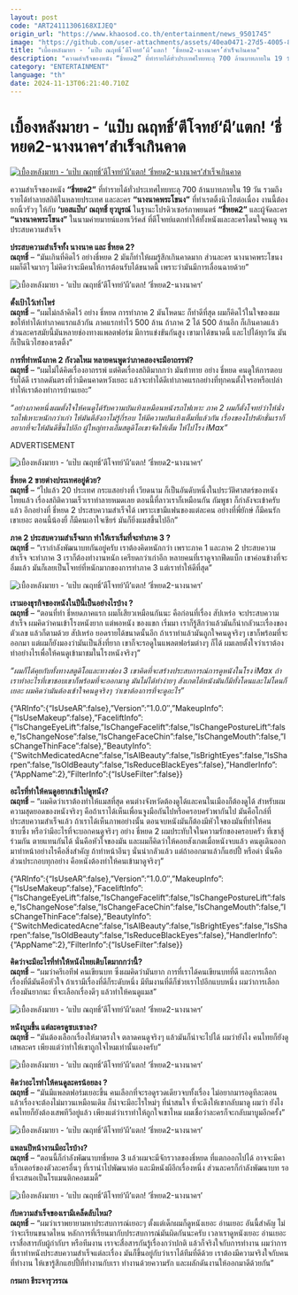 ```yaml
---
layout: post
code: "ART24111306168XIJEQ"
origin_url: "https://www.khaosod.co.th/entertainment/news_9501745"
image: "https://github.com/user-attachments/assets/40ea0471-27d5-4005-8c73-85908b73ae96"
title: "เบื้องหลังมายา - ‘แป๊บ ณฤทธิ์’ตีโจทย์‘ผี’แตก! ‘ธี่หยด2-นางนาคฯ’สำเร็จเกินคาด"
description: "ความสำเร็จของหนัง “ธี่หยด2” ที่ทำรายได้ทั่วประเทศไทยทะลุ 700 ล้านบาทภายใน 19 วัน รวมถึงรายได้ทำลายสถิติในหลายประเทศ และละคร “นางนาคพระโขนง”"
category: "ENTERTAINMENT"
language: "th"
date: 2024-11-13T06:21:40.710Z
---
```


# เบื้องหลังมายา - ‘แป๊บ ณฤทธิ์’ตีโจทย์‘ผี’แตก! ‘ธี่หยด2-นางนาคฯ’สำเร็จเกินคาด

[![เบื้องหลังมายา - ‘แป๊บ ณฤทธิ์’ตีโจทย์‘ผี’แตก! ‘ธี่หยด2-นางนาคฯ’สำเร็จเกินคาด](https://www.khaosod.co.th/wpapp/uploads/2024/11/ti1-scaled.jpg "เบื้องหลังมายา - ‘แป๊บ ณฤทธิ์’ตีโจทย์‘ผี’แตก! ‘ธี่หยด2-นางนาคฯ’สำเร็จเกินคาด")](https://www.khaosod.co.th/wpapp/uploads/2024/11/ti1-scaled.jpg)

ความสำเร็จของหนัง **“ธี่หยด2”** ที่ทำรายได้ทั่วประเทศไทยทะลุ 700 ล้านบาทภายใน 19 วัน รวมถึงรายได้ทำลายสถิติในหลายประเทศ และละคร **“นางนาคพระโขนง”** ที่ทำเรตติ้งนิวไฮต่อเนื่อง งานนี้ต้องยกนิ้วรัวๆ ให้กับ **‘บอสแป๊บ’ ณฤทธิ์ ยุวบูรณ์** ในฐานะโปรดิวเซอร์ภาพยนตร์ **“ธี่หยด2”** และผู้จัดละคร **“นางนาคพระโขนง”** ในนามค่ายมายน์แอทเวิร์คส์ ที่ตีโจทย์แตกทำให้ทั้งหนังและละครโดนใจคนดู จนประสบความสำเร็จ

**ประสบความสำเร็จทั้ง นางนาค และ ธี่หยด 2?**  
**ณฤทธิ์** – “มันเกินที่คิดไว้ อย่างธี่หยด 2 มันก็ทำให้ผมรู้สึกเกินคาดมาก ส่วนละคร นางนาคพระโขนง ผมก็ดีใจมากๆ ไม่คิดว่าจะมีคนให้การต้อนรับได้ขนาดนี้ เพราะว่ามันมีการเลื่อนฉายด้วย”

![เบื้องหลังมายา - ‘แป๊บ ณฤทธิ์’ตีโจทย์‘ผี’แตก! ‘ธี่หยด2-นางนาคฯ’](https://www.khaosod.co.th/wpapp/uploads/2024/11/ti2-scaled.jpg)

**ตั้งเป้าไว้เท่าไหร่**  
**ณฤทธิ์** – “ผมไม่กล้าคิดไว้ อย่าง ธี่หยด การทำภาค 2 มันโหดนะ ก็ทำดีที่สุด ผมก็คิดไว้ในใจของผม ขอให้ทำได้เท่าภาคแรกแล้วกัน ภาคแรกทำไว้ 500 ล้าน ถ้าภาค 2 ได้ 500 ล้านอีก ก็เกินคาดแล้ว ส่วนละครสมัยนี้มันหลายช่องทางแพลตฟอร์ม มีการแข่งขันกันสูง เขามาได้ขนาดนี้ และไปได้ทุกวัน มันก็เป็นนิวไฮของเรตติ้ง”

**การที่ทำหนังภาค 2 กังวลไหม หลายคนพูดว่าภาคสองจะมีอาถรรพ์?**  
**ณฤทธิ์** – “ผมไม่ได้คิดเรื่องอาถรรพ์ แต่คิดเรื่องสถิติมากกว่า มันท้าทาย อย่าง ธี่หยด คนดูให้การตอบรับได้ดี เรากดดันตรงที่ว่ามีคนคาดหวังเยอะ แล้วจะทำได้ดีเท่าภาคแรกอย่างที่ทุกคนตั้งใจรอหรือเปล่า ทำให้เราต้องทำการบ้านเยอะ”

_“อย่างภาคหนึ่งผมตั้งใจให้คนดูได้รับความบันเทิงเหมือนหนังรถไฟเหาะ ภาค 2 ผมก็ตั้งโจทย์ว่าให้นั่งรถไฟเหาะหนักกว่าเก่า ให้มันตีลังกาไม่รู้กี่รอบ ให้มีความบันเทิงเต็มที่แล้วกัน เรื่องของโปรดักชั่นเราก็อยากที่จะให้มันดีขึ้นไปอีก ผู้ใหญ่ทางเอ็มสตูดิโอเขาจัดให้เต็ม ให้ไปโรง iMax”_

ADVERTISEMENT

![เบื้องหลังมายา - ‘แป๊บ ณฤทธิ์’ตีโจทย์‘ผี’แตก! ‘ธี่หยด2-นางนาคฯ’](https://www.khaosod.co.th/wpapp/uploads/2024/11/ti3.jpg)

**ธี่หยด 2 ขายต่างประเทศอยู่ด้วย?**  
**ณฤทธิ์** – “ไปแล้ว 20 ประเทศ กระแสอย่างที่ เวียดนาม ก็เป็นอันดับหนึ่งในประวัติศาสตร์ของหนังไทยแล้ว เรื่องสถิติความเร็วเราทำลายหมดเลย ตอนนี้ที่ลาวเราก็เหมือนกัน กัมพูชา ก็กำลังจะเข้าครับ แล้ว อีกอย่างที่ ธี่หยด 2 ประสบความสำเร็จได้ เพราะเขามีแฟนของแต่ละคน อย่างที่พี่ยักษ์ ก็มีคนรักเขาเยอะ ตอนนี้น้องยี่ ก็มีคนเอาใจเชียร์ มันก็ยิ่งแมสขึ้นไปอีก”

**ภาค 2 ประสบความสำเร็จมาก ทำให้เราเริ่มที่จะทำภาค 3 ?**  
**ณฤทธิ์** – “เรากำลังพัฒนาบทกันอยู่ครับ เราต้องคิดหนักกว่า เพราะภาค 1 และภาค 2 ประสบความสำเร็จ จะทำภาค 3 เราก็ต้องทำงานหนัก เครียดกว่าเก่าอีก หลายคนที่เราดูจากฟีดแบ็ก เขาค่อนข้างที่จะอิ่มแล้ว มันก็เลยเป็นโจทย์ที่หนักมากของการทำภาค 3 แต่เราทำให้ดีที่สุด”

![เบื้องหลังมายา - ‘แป๊บ ณฤทธิ์’ตีโจทย์‘ผี’แตก! ‘ธี่หยด2-นางนาคฯ’](https://www.khaosod.co.th/wpapp/uploads/2024/11/ti4.jpg)

**เรามองธุรกิจของหนังในปีนี้เป็นอย่างไรบ้าง ?**  
**ณฤทธิ์** – “ตอนที่ทำ ธี่หยดภาคแรก ผมก็เสียวเหมือนกันนะ คือก่อนที่เรื่อง สัปเหร่อ จะประสบความสำเร็จ ผมคิดว่าคนเข้าโรงหนังยาก แต่พอหนัง ของแขก เริ่มมา เราก็รู้สึกว่าแล้วมันก็น่ากลัวนะเรื่องของตัวเลข แล้วก็ตามด้วย สัปเหร่อ ยอดรายได้ขนาดนั้นอีก ถ้าเราทำแล้วมันถูกใจคนดูจริงๆ เขาก็พร้อมที่จะออกมา แต่ผมก็ยังมองว่ามันเป็นสิ่งที่ยาก เขาก็จะรอดูในแพลตฟอร์มต่างๆ ก็ได้ ผมเลยตั้งใจว่าเราต้องทำอย่างไรเพื่อให้คนดูเข้ามาชมในโรงหนังจริงๆ”

_“ผมก็ได้คุยกับทั้งทางสตูดิโอและทางช่อง 3 เขาคิดที่จะสร้างประสบการณ์การดูหนังในโรง iMax ถ้าเราทำอะไรที่เขาชอบเขาก็พร้อมที่จะออกมาดู มันไม่ได้ทำง่ายๆ สังเกตได้หนังมันก็มีทั้งโดนและไม่โดนก็เยอะ ผมคิดว่ามันต้องเข้าใจคนดูจริงๆ ว่าเขาต้องการที่จะดูอะไร”_

{“ARInfo”:{“IsUseAR”:false},”Version”:”1.0.0″,”MakeupInfo”:{“IsUseMakeup”:false},”FaceliftInfo”:{“IsChangeEyeLift”:false,”IsChangeFacelift”:false,”IsChangePostureLift”:false,”IsChangeNose”:false,”IsChangeFaceChin”:false,”IsChangeMouth”:false,”IsChangeThinFace”:false},”BeautyInfo”:{“SwitchMedicatedAcne”:false,”IsAIBeauty”:false,”IsBrightEyes”:false,”IsSharpen”:false,”IsOldBeauty”:false,”IsReduceBlackEyes”:false},”HandlerInfo”:{“AppName”:2},”FilterInfo”:{“IsUseFilter”:false}}

**อะไรที่ทำให้คนดูอยากเข้าไปดูหนัง?**  
**ณฤทธิ์** – “ผมคิดว่าเราต้องทำให้แมสที่สุด คนต่างจังหวัดต้องดูได้และคนในเมืองก็ต้องดูได้ สำหรับผมความสุดยอดของหนังจริงๆ คือถ้าเราได้เห็นเพื่อนจูงมือกันไปหรือครอบครัวพากันไป มันคือโกล์ที่ประสบความสำเร็จแล้ว ถ้าเราได้เห็นภาพอย่างนั้น ตอนจบหนังมันก็ต้องมีหัวใจของมันที่ทำให้คนซาบซึ้ง หรือว่ามีอะไรที่จะบอกคนดูจริงๆ อย่าง ธี่หยด 2 ผมประทับใจในความรักของครอบครัว ที่เขาสู้ร่วมกัน ตายแทนกันได้ นั่นคือหัวใจของมัน และผมก็คิดว่าให้คอยสังเกตเมื่อหนังจบแล้ว คนดูเดินออกมาทำหน้าอย่างไรคือสิ่งสำคัญ ถ้าทำหน้าอึนๆ นั่นน่ากลัวแล้ว แต่ถ้าออกมาแล้วก็แฮปปี้ หรือด่า นั่นคือส่วนประกอบทุกอย่าง คือหนังต้องทำให้คนเข้ามาดูจริงๆ”

{“ARInfo”:{“IsUseAR”:false},”Version”:”1.0.0″,”MakeupInfo”:{“IsUseMakeup”:false},”FaceliftInfo”:{“IsChangeEyeLift”:false,”IsChangeFacelift”:false,”IsChangePostureLift”:false,”IsChangeNose”:false,”IsChangeFaceChin”:false,”IsChangeMouth”:false,”IsChangeThinFace”:false},”BeautyInfo”:{“SwitchMedicatedAcne”:false,”IsAIBeauty”:false,”IsBrightEyes”:false,”IsSharpen”:false,”IsOldBeauty”:false,”IsReduceBlackEyes”:false},”HandlerInfo”:{“AppName”:2},”FilterInfo”:{“IsUseFilter”:false}}

**คิดว่าจะมีอะไรที่ทำให้หนังไทยเติบโตมากกว่านี้?**  
**ณฤทธิ์** – “ผมว่าครีเอทีฟ คนเขียนบท ซึ่งผมคิดว่ามันยาก การที่เราได้คนเขียนบทที่ดี และการเลือกเรื่องที่ดีมันคือหัวใจ ถ้าเรามีเรื่องที่ดีก็ระดับหนึ่ง มีทีมงานที่ดีก็ช่วยเราไปอีกแบบหนึ่ง ผมว่าการเลือกเรื่องมันยากนะ ที่จะเลือกเรื่องดีๆ แล้วทำให้คนดูแมส”

![เบื้องหลังมายา - ‘แป๊บ ณฤทธิ์’ตีโจทย์‘ผี’แตก! ‘ธี่หยด2-นางนาคฯ’](https://www.khaosod.co.th/wpapp/uploads/2024/11/ti7.jpg)

**หนังบูมขึ้น แต่ละครดูซบเซาลง?**  
**ณฤทธิ์** – “มันต้องเลือกเรื่องให้มาตรงใจ ตลาดคนดูจริงๆ แล้วมันก็น่าจะไปได้ ผมว่ายังไง คนไทยก็ยังดู เสพละคร เพียงแต่ว่าทำให้เขาถูกใจไหมเท่านั้นเองครับ”

![เบื้องหลังมายา - ‘แป๊บ ณฤทธิ์’ตีโจทย์‘ผี’แตก! ‘ธี่หยด2-นางนาคฯ’](https://www.khaosod.co.th/wpapp/uploads/2024/11/Ti9.jpg)

**คิดว่าอะไรทำให้คนดูละครน้อยลง ?**  
**ณฤทธิ์** – “มันมีแพลตฟอร์มเยอะขึ้น คนเลือกที่จะรอดูรวดเดียวจบทั้งเรื่อง ไม่อยากมารอดูทีละตอน แล้วเรื่องจะต้องไม่มาวนเหมือนเดิม ก็น่าจะมีอะไรใหม่ๆ ที่น่าสนใจ ที่จะดึงให้เขากลับมาดู ผมว่า ยังไงคนไทยก็ยังต้องเสพทีวีอยู่แล้ว เพียงแต่ว่าเราทำให้ถูกใจเขาไหม ผมเชื่อว่าละครก็จะกลับมาบูมอีกครั้ง”

![เบื้องหลังมายา - ‘แป๊บ ณฤทธิ์’ตีโจทย์‘ผี’แตก! ‘ธี่หยด2-นางนาคฯ’](https://www.khaosod.co.th/wpapp/uploads/2024/11/Ti10.jpg)

**แพลนปีหน้างานมีอะไรบ้าง?**  
**ณฤทธิ์** – “ตอนนี้ก็กำลังพัฒนาบทธี่หยด 3 แล้วผมจะมีจักรวาลของธี่หยด ที่แตกออกไปได้ อาจจะมีคาแร็กเตอร์ของตัวละครอื่นๆ ที่เรานำไปพัฒนาต่อ และมีหนังผีอีกเรื่องหนึ่ง ส่วนละครก็กำลังพัฒนาบท รอที่จะเสนอเป็นโรแมนติกคอมเมดี้”

![เบื้องหลังมายา - ‘แป๊บ ณฤทธิ์’ตีโจทย์‘ผี’แตก! ‘ธี่หยด2-นางนาคฯ’](https://www.khaosod.co.th/wpapp/uploads/2024/11/Ti11.jpg)

**กับความสำเร็จของเรามีเคล็ดลับไหม?**  
**ณฤทธิ์** – “ผมว่าเราพยายามหาประสบการณ์เยอะๆ ตั้งแต่เด็กผมก็ดูหนังเยอะ อ่านเยอะ อันนี้สำคัญ ไม่ว่าจะเรียนขนาดไหน หลักการที่เรียนมากับประสบการณ์มันผิดกันนะครับ เวลาเราดูหนังเยอะ อ่านเยอะ เราสื่อสารกับผู้กำกับฯ หรือทีมงาน เราจะสื่อสารกันรู้เรื่องกว่าปกติ แล้วก็จริงใจกับการทำงาน ผมว่าการที่เราทำหนังประสบความสำเร็จแต่ละเรื่อง มันก็ขึ้นอยู่กับว่าเราได้ทีมที่ดีด้วย เราต้องมีความจริงใจกับคนที่ทำงาน ให้เขารู้สึกแฮปปี้ที่ทำงานกับเรา ทำงานด้วยความรัก และผลักดันงานให้ออกมาดีด้วยกัน”

**กรผกา ธีระจารุวรรณ**